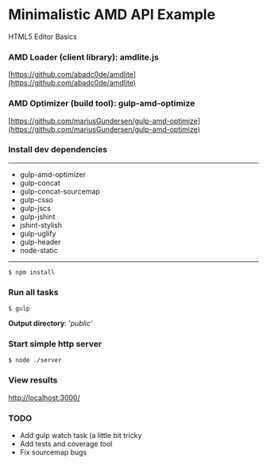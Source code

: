 # Minimalistic AMD API Example
HTML5 Editor Basics


### AMD Loader (client library): amdlite.js
[https://github.com/abadc0de/amdlite](https://github.com/abadc0de/amdlite)

### AMD Optimizer (build tool): gulp-amd-optimize
[https://github.com/mariusGundersen/gulp-amd-optimize](https://github.com/mariusGundersen/gulp-amd-optimize)

### Install dev dependencies

---
* gulp-amd-optimizer
* gulp-concat
* gulp-concat-sourcemap
* gulp-csso
* gulp-jscs
* gulp-jshint
* jshint-stylish
* gulp-uglify
* gulp-header
* node-static

---

    $ npm install
		
### Run all tasks

    $ gulp

__Output directory__: *'public'*

### Start simple http server

    $ node ./server

### View results

[http://localhost:3000/](http://localhost:3000/)

### TODO

* Add gulp watch task (a little bit tricky
* Add tests and coverage tool
* Fix sourcemap bugs

